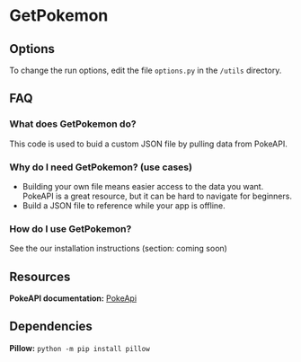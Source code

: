 # GetPokemon

## Options

To change the run options, edit the file `options.py` in the `/utils` directory.

## FAQ

### What does GetPokemon do?

This code is used to buid a custom JSON file by pulling data from PokeAPI.

### Why do I need GetPokemon? (use cases)

- Building your own file means easier access to the data you want. PokeAPI is a great resource, but it can be hard to navigate for beginners.
- Build a JSON file to reference while your app is offline.

### How do I use GetPokemon?

See the our installation instructions (section: coming soon)

## Resources

**PokeAPI documentation:**
[PokeApi](https://pokeapi.co/)

## Dependencies

**Pillow:**
`python -m pip install pillow`
